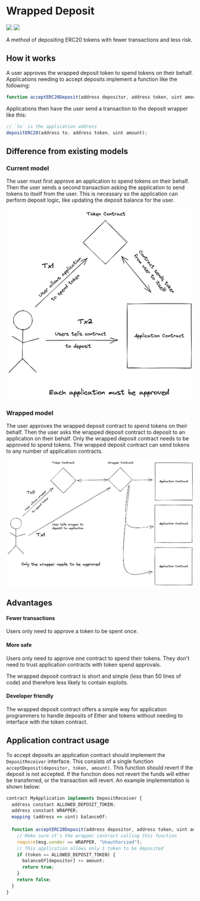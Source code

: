 # Wrapped Deposit

[![](https://img.shields.io/circleci/build/github/JChanceHud/wrapped-deposit)](https://app.circleci.com/pipelines/github/JChanceHud/wrapped-deposit) [![](https://tubby.cloud/tubs/61b2cba857ad4e001899a6f0/badge.svg)](https://tubby.cloud/tubs/61b2cba857ad4e001899a6f0/index.html)

A method of depositing ERC20 tokens with fewer transactions and less risk.

## How it works

A user approves the wrapped deposit token to spend tokens on their behalf. Applications needing to accept deposits implement a function like the following:

```js
function acceptERC20Deposit(address depositor, address token, uint amount) external returns (bool);
```

Applications then have the user send a transaction to the deposit wrapper like this:
```js
// `to` is the application address
depositERC20(address to, address token, uint amount);
```

## Difference from existing models

### Current model

The user must first approve an application to spend tokens on their behalf. Then the user sends a second transaction asking the application to send tokens to itself from the user. This is necessary so the application can perform deposit logic, like updating the deposit balance for the user.

![](./assets/current_model.png)

### Wrapped model

The user approves the wrapped deposit contract to spend tokens on their behalf. Then the user asks the wrapped deposit contract to deposit to an application on their behalf. Only the wrapped deposit contract needs to be approved to spend tokens. The wrapped deposit contract can send tokens to any number of application contracts.

![](./assets/wrapped_model.png)

## Advantages

#### Fewer transactions

Users only need to approve a token to be spent once.

#### More safe

Users only need to approve one contract to spend their tokens. They don't need to trust application contracts with token spend approvals.

The wrapped deposit contract is short and simple (less than 50 lines of code) and therefore less likely to contain exploits.

#### Developer friendly

The wrapped deposit contract offers a simple way for application programmers to handle deposits of Ether and tokens without needing to interface with the token contract.

## Application contract usage

To accept deposits an application contract should implement the `DepositReceiver` interface. This consists of a single function `acceptDeposit(depositor, token, amount)`. This function should revert if the deposit is not accepted. If the function does not revert the funds will either be transferred, or the transaction will revert. An example implementation is shown below:

```js
contract MyApplication implements DepositReceiver {
  address constant ALLOWED_DEPOSIT_TOKEN;
  address constant WRAPPER;
  mapping (address => uint) balanceOf;

  function acceptERC20Deposit(address depositor, address token, uint amount) public returns (bool) {
    // Make sure it's the wrapper contract calling this function
    require(msg.sender == WRAPPER, "Unauthorized");
    // This application allows only 1 token to be deposited
    if (token == ALLOWED_DEPOSIT_TOKEN) {
      balanceOf[depositor] += amount;
      return true;
    }
    return false;
  }
}
```
